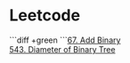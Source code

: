 # Leetcode

\`\`\`diff +green \`\`\`[67. Add Binary](https://github.com/Adalyne/Leetcode/blob/5d68662269b5006d15c4ed4ea939de7ca3d5e97f/Bit%20Manipulation/67.%20Add%20Binary.md)   
[543. Diameter of Binary Tree](https://github.com/Adalyne/Leetcode/blob/ba3522d90550172dfdcd7535eaeb2231c7e247e5/Binary%20Tree%20DFS/543.%20Diameter%20of%20Binary%20Tree.md)  
